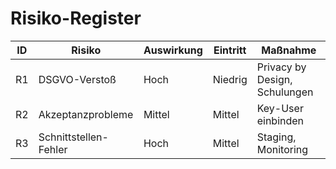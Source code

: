 # Risiko-Register

| ID | Risiko | Auswirkung | Eintritt | Maßnahme |
|---|---|---|---|---|
| R1 | DSGVO-Verstoß | Hoch | Niedrig | Privacy by Design, Schulungen |
| R2 | Akzeptanzprobleme | Mittel | Mittel | Key-User einbinden |
| R3 | Schnittstellen-Fehler | Hoch | Mittel | Staging, Monitoring |
